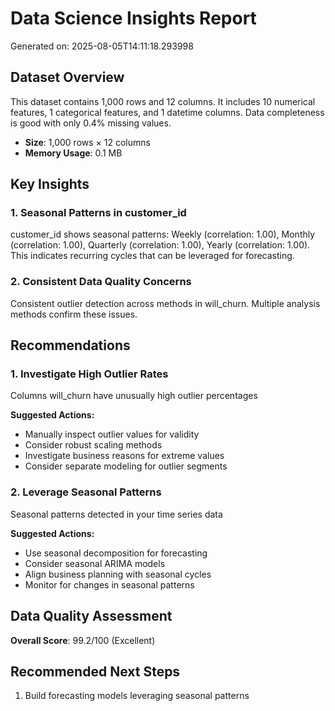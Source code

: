# Data Science Insights Report
Generated on: 2025-08-05T14:11:18.293998

## Dataset Overview
This dataset contains 1,000 rows and 12 columns. It includes 10 numerical features, 1 categorical features, and 1 datetime columns. Data completeness is good with only 0.4% missing values. 

- **Size**: 1,000 rows × 12 columns
- **Memory Usage**: 0.1 MB

## Key Insights
### 1. Seasonal Patterns in customer_id
customer_id shows seasonal patterns: Weekly (correlation: 1.00), Monthly (correlation: 1.00), Quarterly (correlation: 1.00), Yearly (correlation: 1.00). This indicates recurring cycles that can be leveraged for forecasting.

### 2. Consistent Data Quality Concerns
Consistent outlier detection across methods in will_churn. Multiple analysis methods confirm these issues.

## Recommendations
### 1. Investigate High Outlier Rates
Columns will_churn have unusually high outlier percentages

**Suggested Actions:**
- Manually inspect outlier values for validity
- Consider robust scaling methods
- Investigate business reasons for extreme values
- Consider separate modeling for outlier segments

### 2. Leverage Seasonal Patterns
Seasonal patterns detected in your time series data

**Suggested Actions:**
- Use seasonal decomposition for forecasting
- Consider seasonal ARIMA models
- Align business planning with seasonal cycles
- Monitor for changes in seasonal patterns

## Data Quality Assessment
**Overall Score**: 99.2/100 (Excellent)

## Recommended Next Steps
1. Build forecasting models leveraging seasonal patterns
